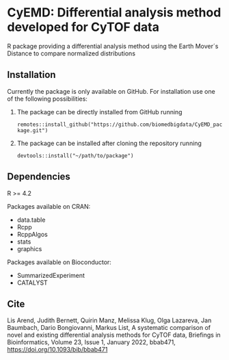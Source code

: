 # CyEMD: Differential analysis method developed for CyTOF data
R package providing a differential analysis method using the Earth Mover´s Distance to compare normalized distributions


## Installation
Currently the package is only available on GitHub. For installation use one of the following possibilities:

1. The package can be directly installed from GitHub running
   
   ```remotes::install_github("https://github.com/biomedbigdata/CyEMD_package.git")```

2. The package can be installed after cloning the repository running

   ```devtools::install("~/path/to/package")```


## Dependencies

R >= 4.2

Packages available on CRAN:
* data.table
* Rcpp
* RcppAlgos
* stats
* graphics

Packages available on Bioconductor:
* SummarizedExperiment
* CATALYST


## Cite   
Lis Arend, Judith Bernett, Quirin Manz, Melissa Klug, Olga Lazareva, Jan Baumbach, Dario Bongiovanni, Markus List, 
A systematic comparison of novel and existing differential analysis methods for CyTOF data, 
Briefings in Bioinformatics, Volume 23, Issue 1, January 2022, bbab471, https://doi.org/10.1093/bib/bbab471
